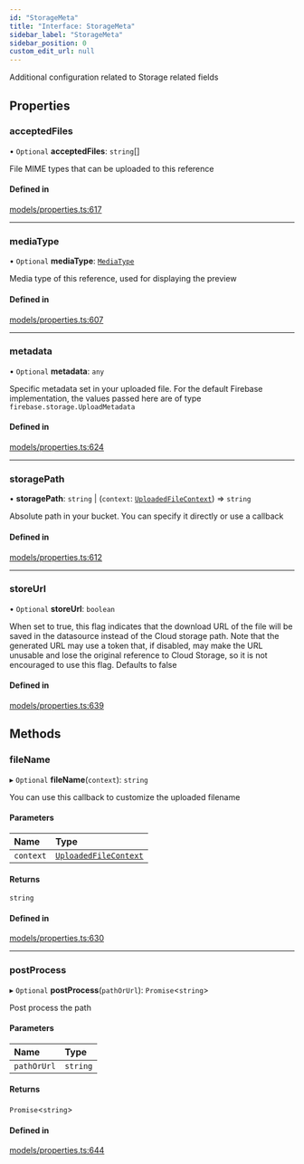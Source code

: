 ```yaml
---
id: "StorageMeta"
title: "Interface: StorageMeta"
sidebar_label: "StorageMeta"
sidebar_position: 0
custom_edit_url: null
---
```


Additional configuration related to Storage related fields

## Properties

### acceptedFiles

• `Optional` **acceptedFiles**: `string`[]

File MIME types that can be uploaded to this reference

#### Defined in

[models/properties.ts:617](https://github.com/Camberi/firecms/blob/2d60fba/src/models/properties.ts#L617)

___

### mediaType

• `Optional` **mediaType**: [`MediaType`](../types/MediaType)

Media type of this reference, used for displaying the preview

#### Defined in

[models/properties.ts:607](https://github.com/Camberi/firecms/blob/2d60fba/src/models/properties.ts#L607)

___

### metadata

• `Optional` **metadata**: `any`

Specific metadata set in your uploaded file.
For the default Firebase implementation, the values passed here are of type
`firebase.storage.UploadMetadata`

#### Defined in

[models/properties.ts:624](https://github.com/Camberi/firecms/blob/2d60fba/src/models/properties.ts#L624)

___

### storagePath

• **storagePath**: `string` \| (`context`: [`UploadedFileContext`](UploadedFileContext)) => `string`

Absolute path in your bucket. You can specify it directly or use a callback

#### Defined in

[models/properties.ts:612](https://github.com/Camberi/firecms/blob/2d60fba/src/models/properties.ts#L612)

___

### storeUrl

• `Optional` **storeUrl**: `boolean`

When set to true, this flag indicates that the download URL of the file
will be saved in the datasource instead of the Cloud storage path.
Note that the generated URL may use a token that, if disabled, may
make the URL unusable and lose the original reference to Cloud Storage,
so it is not encouraged to use this flag. Defaults to false

#### Defined in

[models/properties.ts:639](https://github.com/Camberi/firecms/blob/2d60fba/src/models/properties.ts#L639)

## Methods

### fileName

▸ `Optional` **fileName**(`context`): `string`

You can use this callback to customize the uploaded filename

#### Parameters

| Name | Type |
| :------ | :------ |
| `context` | [`UploadedFileContext`](UploadedFileContext) |

#### Returns

`string`

#### Defined in

[models/properties.ts:630](https://github.com/Camberi/firecms/blob/2d60fba/src/models/properties.ts#L630)

___

### postProcess

▸ `Optional` **postProcess**(`pathOrUrl`): `Promise`<`string`\>

Post process the path

#### Parameters

| Name | Type |
| :------ | :------ |
| `pathOrUrl` | `string` |

#### Returns

`Promise`<`string`\>

#### Defined in

[models/properties.ts:644](https://github.com/Camberi/firecms/blob/2d60fba/src/models/properties.ts#L644)
